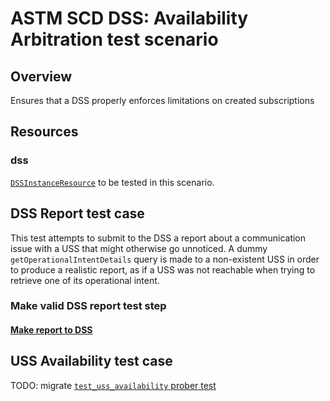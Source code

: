 # ASTM SCD DSS: Availability Arbitration test scenario

## Overview

Ensures that a DSS properly enforces limitations on created subscriptions

## Resources

### dss

[`DSSInstanceResource`](../../../../resources/astm/f3548/v21/dss.py) to be tested in this scenario.

## DSS Report test case

This test attempts to submit to the DSS a report about a communication issue with a USS that might otherwise go unnoticed.
A dummy `getOperationalIntentDetails` query is made to a non-existent USS in order to produce a realistic report, as if a USS was not reachable when trying to retrieve one of its operational intent.

### Make valid DSS report test step

#### [Make report to DSS](../make_dss_report.md)


## USS Availability test case

TODO: migrate [`test_uss_availability` prober test](../../../../../prober/scd/test_uss_availability.py)
